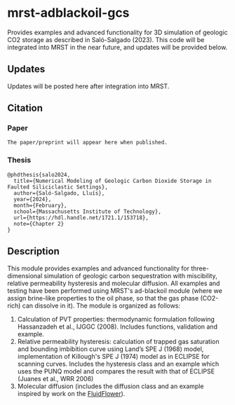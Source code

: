 # mrst-adblackoil-gcs
Provides examples and advanced functionality for 3D simulation of geologic CO2 storage as described in Saló-Salgado (2023). This code will be integrated into MRST in the near future, and updates will be provided below.

## Updates
Updates will be posted here after integration into MRST.

## Citation
### Paper
```
The paper/preprint will appear here when published.
```

### Thesis
```
@phdthesis{salo2024,
  title={Numerical Modeling of Geologic Carbon Dioxide Storage in Faulted Siliciclastic Settings},
  author={Saló-Salgado, Lluís},
  year={2024},
  month={February},
  school={Massachusetts Institute of Technology},
  url={https://hdl.handle.net/1721.1/153718},
  note={Chapter 2}
}
```

## Description
This module provides examples and advanced functionality for three-dimensional 
simulation of geologic carbon sequestration with miscibility, relative 
permeability hysteresis and molecular diffusion. All examples and testing 
have been performed using MRST's ad-blackoil module (where we assign
brine-like properties to the oil phase, so that the gas phase (CO2-rich)
can dissolve in it).
The module is organized as follows:
1. Calculation of PVT properties: thermodynamic formulation following 
   Hassanzadeh et al., IJGGC (2008). Includes functions, validation and example.
2. Relative permeability hysteresis: calculation of trapped gas saturation 
   and bounding imbibition curve using Land’s SPE J (1968) model, implementation of 
   Killough's SPE J (1974) model as in ECLIPSE for scanning curves. Includes 
   the hysteresis class and an example which uses the PUNQ model and 
   compares the result with that of ECLIPSE (Juanes et al., WRR 2006)
3. Molecular diffusion (includes the diffusion class and an example inspired by work on the [FluidFlower](https://fluidflower.w.uib.no/)).